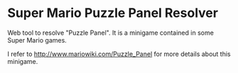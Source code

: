 # Super Mario Puzzle Panel Resolver

Web tool to resolve "Puzzle Panel". It is a minigame contained in some Super Mario games.

I refer to http://www.mariowiki.com/Puzzle_Panel for more details about this minigame.

